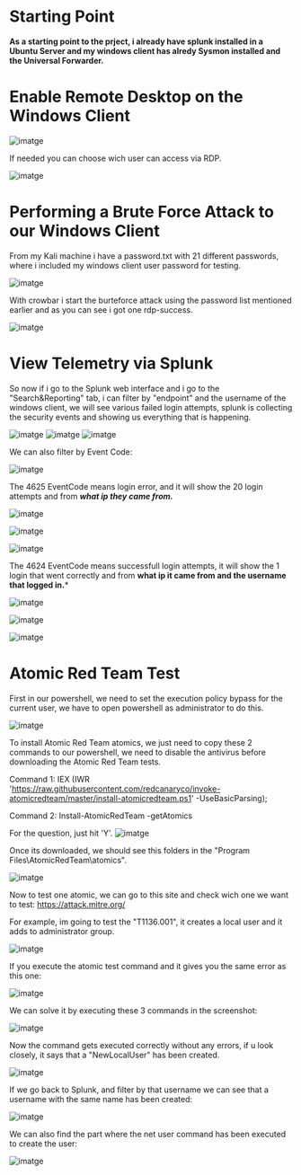 # Starting Point

**As a starting point to the prject, i already have splunk installed in a Ubuntu Server and my windows client has alredy Sysmon installed and the Universal Forwarder.**


# Enable Remote Desktop on the Windows Client

![imatge](/images/1.png)

If needed you can choose wich user can access via RDP.

![imatge](/images/2.png)

# Performing a Brute Force Attack to our Windows Client

From my Kali machine i have a password.txt with 21 different passwords, where i included my windows client user password for testing.

![imatge](/images/3.png)

With crowbar i start the burteforce attack using the password list mentioned earlier and as you can see i got one rdp-success.

![imatge](/images/4.png)


# View Telemetry via Splunk

So now if i go to the Splunk web interface and i go to the "Search&Reporting" tab, i can filter by "endpoint" and the username of the windows client,
we will see various failed login attempts, splunk is collecting the security events and showing us everything that is happening.

![imatge](/images/5.png)
![imatge](/images/6.png)
![imatge](/images/7.png)

We can also filter by Event Code:

![imatge](/images/8.png)

The 4625 EventCode means login error, and it will show the 20 login attempts and from ***what ip they came from.***

![imatge](/images/9.png)

![imatge](/images/10.png)

![imatge](/images/11.png)

The 4624 EventCode means successfull login attempts, it will show the 1 login that went correctly and from **what ip it came from and the username that logged in.***

![imatge](/images/12.png)

![imatge](/images/13.png)

![imatge](/images/14.png)


# Atomic Red Team Test

First in our powershell, we need to set the execution policy bypass for the current user, we have to open powershell as administrator to do this.

![imatge](/images/15.png)


To install Atomic Red Team atomics, we just need to copy these 2 commands to our powershell, we need to disable the antivirus before downloading the Atomic Red Team tests.

Command 1: IEX (IWR 'https://raw.githubusercontent.com/redcanaryco/invoke-atomicredteam/master/install-atomicredteam.ps1' -UseBasicParsing);

Command 2: Install-AtomicRedTeam -getAtomics

For the question, just hit 'Y'.
![imatge](/images/16.png)

Once its downloaded, we should see this folders in the "Program Files\AtomicRedTeam\atomics".

![imatge](/images/17.png)


Now to test one atomic, we can go to this site and check wich one we want to test: https://attack.mitre.org/

For example, im going to test the "T1136.001", it creates a local user and it adds to administrator group.

![imatge](/images/18.png)


If you execute the atomic test command and it gives you the same error as this one:

![imatge](/images/19.png)

We can solve it by executing these 3 commands in the screenshot:

![imatge](/images/20.png)


Now the command gets executed correctly without any errors, if u look closely, it says that a "NewLocalUser" has been created.

![imatge](/images/21.png)


If we go back to Splunk, and filter by that username we can see that a username with the same name has been created:

![imatge](/images/22.png)

We can also find the part where the net user command has been executed to create the user:

![imatge](/images/23.png)
